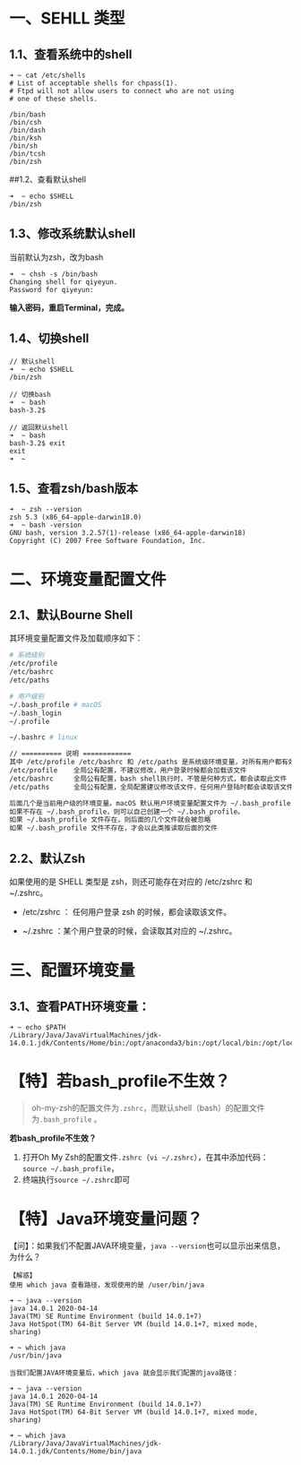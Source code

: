 # 一、SEHLL 类型

## 1.1、查看系统中的shell

```
➜ ~ cat /etc/shells
# List of acceptable shells for chpass(1).
# Ftpd will not allow users to connect who are not using
# one of these shells.

/bin/bash
/bin/csh
/bin/dash
/bin/ksh
/bin/sh
/bin/tcsh
/bin/zsh
```

##1.2、查看默认shell

```
➜  ~ echo $SHELL
/bin/zsh
```

## 1.3、修改系统默认shell

当前默认为zsh，改为bash

```
➜  ~ chsh -s /bin/bash
Changing shell for qiyeyun.
Password for qiyeyun: 
```

**输入密码，重启Terminal，完成。**

## 1.4、切换shell

```
// 默认shell
➜  ~ echo $SHELL
/bin/zsh

// 切换bash
➜  ~ bash
bash-3.2$ 

// 返回默认shell
➜  ~ bash
bash-3.2$ exit
exit
➜  ~ 
```

## 1.5、查看zsh/bash版本

```
➜  ~ zsh --version
zsh 5.3 (x86_64-apple-darwin18.0)
➜  ~ bash -version
GNU bash, version 3.2.57(1)-release (x86_64-apple-darwin18)
Copyright (C) 2007 Free Software Foundation, Inc.
```



# 二、环境变量配置文件

## 2.1、默认Bourne Shell

其环境变量配置文件及加载顺序如下：

```bash
# 系统级别
/etc/profile
/etc/bashrc
/etc/paths 

# 用户级别
~/.bash_profile # macOS
~/.bash_login 
~/.profile 

~/.bashrc # linux

// ========== 说明 ============
其中 /etc/profile /etc/bashrc 和 /etc/paths 是系统级环境变量，对所有用户都有效。但它们的加载时机有所区别：
/etc/profile    全局公有配置，不建议修改，用户登录时候都会加载该文件
/etc/bashrc		全局公有配置，bash shell执行时，不管是何种方式，都会读取此文件
/etc/paths 		全局公有配置，全局配置建议修改该文件，任何用户登陆时都会读取该文件

后面几个是当前用户级的环境变量。macOS 默认用户环境变量配置文件为 ~/.bash_profile，Linux 为 ~/.bashrc。
如果不存在 ~/.bash_profile，则可以自己创建一个 ~/.bash_profile。
如果 ~/.bash_profile 文件存在，则后面的几个文件就会被忽略
如果 ~/.bash_profile 文件不存在，才会以此类推读取后面的文件
```



## 2.2、默认Zsh

如果使用的是 SHELL 类型是 zsh，则还可能存在对应的 /etc/zshrc 和 ~/.zshrc。

* /etc/zshrc ： 任何用户登录 zsh 的时候，都会读取该文件。

* ~/.zshrc ：某个用户登录的时候，会读取其对应的 ~/.zshrc。



# 三、配置环境变量

## 3.1、查看PATH环境变量：

```
➜ ~ echo $PATH
/Library/Java/JavaVirtualMachines/jdk-14.0.1.jdk/Contents/Home/bin:/opt/anaconda3/bin:/opt/local/bin:/opt/local/sbin:/usr/local/bin:/usr/bin:/bin:/usr/sbin:/sbin:/Library/Apple/usr/bin:/Applications/Wireshark.app/Contents/MacOS:/Users/qiyeyun/Flutter/flutter/bin::/Users/qiyeyun/.rvm/bin
```



# 【特】若bash_profile不生效？

>  oh-my-zsh的配置文件为`.zshrc`，而默认shell（bash）的配置文件为`.bash_profile` 。

**若bash_profile不生效？**

1. 打开Oh My Zsh的配置文件`.zshrc`（`vi ~/.zshrc`），在其中添加代码：`source ~/.bash_profile`，
2. 终端执行`source ~/.zshrc`即可



# 【特】Java环境变量问题？

【问】：如果我们不配置JAVA环境变量，`java --version`也可以显示出来信息，为什么？

```
【解惑】
使用 which java 查看路径，发现使用的是 /user/bin/java

➜ ~ java --version
java 14.0.1 2020-04-14
Java(TM) SE Runtime Environment (build 14.0.1+7)
Java HotSpot(TM) 64-Bit Server VM (build 14.0.1+7, mixed mode, sharing)

➜ ~ which java
/usr/bin/java

当我们配置JAVA环境变量后，which java 就会显示我们配置的java路径：

➜ ~ java --version
java 14.0.1 2020-04-14
Java(TM) SE Runtime Environment (build 14.0.1+7)
Java HotSpot(TM) 64-Bit Server VM (build 14.0.1+7, mixed mode, sharing)

➜ ~ which java
/Library/Java/JavaVirtualMachines/jdk-14.0.1.jdk/Contents/Home/bin/java
```